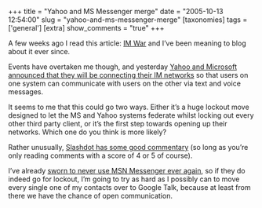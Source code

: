 +++
title = "Yahoo and MS Messenger merge"
date = "2005-10-13 12:54:00"
slug = "yahoo-and-ms-messenger-merge"
[taxonomies]
tags = ['general']
[extra]
show_comments = "true"
+++

A few weeks ago I read this article: [IM War](http://www.drunkenblog.com/drunkenblog-archives/000637.html) and I’ve been meaning to blog about it ever since.

Events have overtaken me though, and yesterday [Yahoo and Microsoft announced that they will be connecting their IM networks](http://www.betanews.com/article/Microsoft_Yahoo_to_Link_IM_Networks/1129075667) so that users on one system can communicate with users on the other via text and voice messages.

It seems to me that this could go two ways. Either it’s a huge lockout move designed to let the MS and Yahoo systems federate whilst locking out every other third party client, or it’s the first step towards opening up their networks. Which one do you think is more likely?

Rather unusually, [Slashdot has some good commentary](http://slashdot.org/article.pl?sid=05/10/12/0227207&tid=215&tid=95) (so long as you’re only reading comments with a score of 4 or 5 of course).

I’ve already [sworn to never use MSN Messenger ever again](http://flickr.com/photos/pip/21254705/), so if they do indeed go for lockout, I’m going to try as hard as I possibly can to move every single one of my contacts over to Google Talk, because at least from there we have the chance of open communication.
